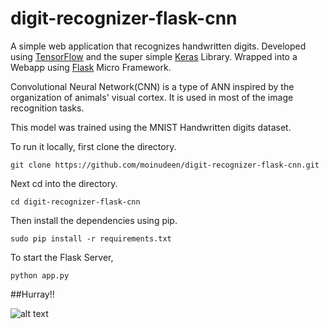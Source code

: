 # digit-recognizer-flask-cnn
A simple web application that recognizes handwritten digits. Developed using [TensorFlow](https://www.tensorflow.org/) and the super simple [Keras](http://keras.io/) Library. 
Wrapped into a Webapp using [Flask](http://flask.pocoo.org/) Micro Framework.

Convolutional Neural Network(CNN) is a type of ANN inspired by the organization of animals' visual cortex. It is used in most of the image recognition tasks.

This model was trained using the MNIST Handwritten digits dataset. 

To run it locally, first clone the directory. 

```git clone https://github.com/moinudeen/digit-recognizer-flask-cnn.git``` 

Next cd into the directory.

```cd digit-recognizer-flask-cnn```

Then install the dependencies using pip.

```sudo pip install -r requirements.txt```

To start the Flask Server,

```python app.py```

##Hurray!!

 
![alt text][logo]

[logo]: https://github.com/moinudeen/digit-recognizer-flask-cnn/blob/master/screenshot.png "A screenshot of the app"





